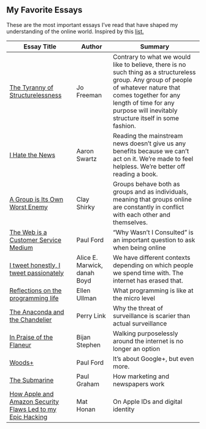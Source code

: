 ## My Favorite Essays

These are the most important essays I’ve read that have shaped my understanding of the online world. 
Inspired by this [list.](https://www.notion.so/b64d5144c7cc4c7a991119eff4588428?v=4c2dba4120a644768db4a0d42839f491)

| Essay Title                                                                                                                 | Author                        | Summary                                                                                                                                                                                                                                         |
|-----------------------------------------------------------------------------------------------------------------------------|------------------------------|-------------------------------------------------------------------------------------------------------------------------------------------------------------------------------------------------------------------------------------------------|
| [The Tyranny of Structurelessness](https://www.jofreeman.com/joreen/tyranny.htm)                                            | Jo Freeman                   | Contrary to what we would like to believe, there is no such thing as a structureless group. Any group of people of whatever nature that comes together for any length of time for any purpose will inevitably structure itself in some fashion. |
| [I Hate the News](http://www.aaronsw.com/weblog/hatethenews)                                                                | Aaron Swartz                 | Reading the mainstream news doesn’t give us any benefits because we can’t act on it. We’re made to feel helpless. We’re better off reading a book.                                                                                              |
| [A Group is Its Own Worst Enemy](https://www.gwern.net/docs/technology/2005-shirky-agroupisitsownworstenemy.pdf)            | Clay Shirky                  | Groups behave both as groups and as individuals, meaning that groups online are constantly in conflict with each other and themselves.                                                                                                          |
| [The Web is a Customer Service Medium](https://www.ftrain.com/wwic)                                                  | Paul Ford                    | “Why Wasn’t I Consulted” is an important question to ask when being online                                                                                                                                                                      |
| [I tweet honestly, I tweet passionately](http://educ333b.pbworks.com/w/file/fetch/53249911/marwick_boyd_twitter_nms.pdf)    | Alice E. Marwick, danah Boyd | We have different contexts depending on which people we spend time with.  The internet has erased that.                                                                                                                                         |
| [Reflections on the programming life](http://gandt.blogs.brynmawr.edu/files/2009/03/ullman.pdf)                             | Ellen Ullman                 | What programming is like at the micro level                                                                                                                                                                                                     |
| [The Anaconda and the Chandelier](https://www.chinafile.com/library/nyrb-china-archive/china-anaconda-chandelier)           | Perry Link                   | Why the threat of surveillance is scarier than actual surveillance                                                                                                                                                                              |
| [In Praise of the Flaneur](https://www.theparisreview.org/blog/2013/10/17/in-praise-of-the-flaneur/)                        | Bijan Stephen                | Walking purposelessly around the internet is no longer an option                                                                                                                                                                                |
| [Woods+](https://www.ftrain.com/woods-plus)                                                                                 | Paul Ford                    | It’s about Google+, but even more.                                                                                                                                                                                                              |
| [The Submarine](http://www.paulgraham.com/submarine.html)                                                                   | Paul Graham                  | How marketing and newspapers work                                                                                                                                                                                                               |
| [How Apple and Amazon Security Flaws Led to my Epic Hacking](https://www.wired.com/2012/08/apple-amazon-mat-honan-hacking/) | Mat Honan                    | On Apple IDs and digital identity                                                                                                                                                                                                               |
